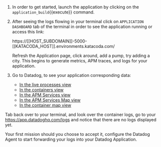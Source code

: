 1. In order to get started, launch the application by clicking on the `application_build`{{execute}} command.

2. After seeing the logs flowing in your terminal click on `APPLICATION DASHBOARD` tab of the terminal in order to see the application running or access this link:

    https://[[HOST_SUBDOMAIN]]-5000-[[KATACODA_HOST]].environments.katacoda.com/

    Refresh the Application page, click around, add a pump, try adding a city. This begins to generate metrics, APM traces, and logs for your application.

3. Go to Datadog, to see your application corresponding data:

    * [In the live processes view](https://app.datadoghq.com/process)
    * [In the containers view](https://app.datadoghq.com/containers)
    * [In the APM Services view](https://app.datadoghq.com/apm/services)
    * [In the APM Services Map view](https://app.datadoghq.com/service/map?env=workshop)
    * [In the container map view](https://app.datadoghq.com/infrastructure/map?fillby=avg%3Aprocess.stat.container.io.wbps&sizeby=avg%3Anometric&groupby=short_image&nameby=name&nometrichosts=false&tvMode=false&nogrouphosts=true&palette=YlOrRd&paletteflip=false&node_type=container)

Tab back over to your terminal, and look over the container logs, go to your https://app.datadoghq.com/logs and notice that there are no logs displayed yet.

Your first mission should you choose to accept it, configure the Datadog Agent to start forwarding your logs into your Datadog Application.

